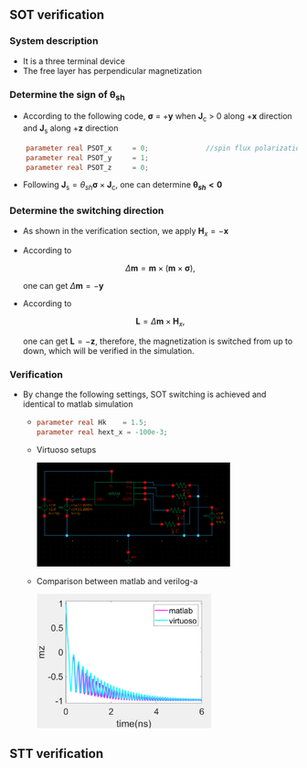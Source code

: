 ## SOT verification
### System description

- It is a three terminal device 
- The free layer has perpendicular magnetization
### Determine the sign of **θ**<sub>sh</sub>
  - According to the following code, **σ** = +**y** when **J**<sub>c</sub> &gt; 0 along +**x** direction and **J**<sub>s</sub> along +**z** direction


```verilog
    parameter real PSOT_x     = 0;              //spin flux polarization
    parameter real PSOT_y     = 1;
    parameter real PSOT_z     = 0;
```

- Following $\mathbf{J}_\mathrm{s}=\theta_{sh}\mathbf{σ} \times \mathbf{J}_\mathrm{c}$, one can determine **$\mathbf{θ}_{sh}<0$** 
### Determine the switching direction

- As shown in the verification section, we apply $\mathbf{H}_x =-\mathbf{x}$

- According to 
  
  ```math
    \Delta{\mathbf{m}}=\mathbf{m}\times({\mathbf{m}}\times{\mathbf{σ}}),
  ```
  
  one can get $\Delta{\mathbf{m}}=-\mathbf{y}$
  
- According to 
  
  ```math
  \mathbf{L}=\Delta{\mathbf{m}}\times\mathbf{H}_x,
  ```
  
  one can get $\mathbf{L}=-\mathbf{z}$, therefore, the magnetization is switched from up to down, which will be verified in the simulation.

### Verification

- By change the following settings, SOT switching is achieved and identical to matlab simulation

  - ```verilog
    parameter real Hk    = 1.5;
    parameter real hext_x = -100e-3;
    ```
    
  - Virtuoso setups

    <img src="README.assets/image-20250904180004529.png" alt="image-20250904180004529" style="zoom:33%;" />

  - Comparison between matlab and verilog-a

    <img src="README.assets/image-20250904180050650.png" alt="image-20250904180050650" style="zoom:33%;" />


## STT verification

